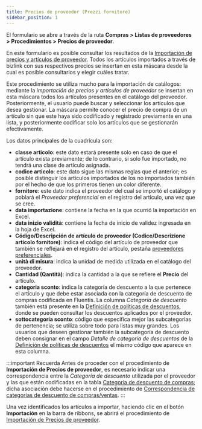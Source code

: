 ```yaml
---
title: Precios de proveedor (Prezzi fornitore)
sidebar_position: 1
---
```


El formulario se abre a través de la ruta **Compras > Listas de proveedores > Procedimientos > Precios de proveedor**.

En este formulario es posible consultar los resultados de la [Importación de precios y artículos de proveedor](/docs/applications/bizlink/template-example/price-item-supplier). Todos los artículos importados a través de bizlink con sus respectivos precios se insertan en esta máscara desde la cual es posible consultarlos y elegir cuáles tratar.

Este procedimiento se utiliza mucho para la importación de catálogos: mediante la *importación de precios y artículos de proveedor* se insertan en esta máscara todos los artículos presentes en el catálogo del proveedor. Posteriormente, el usuario puede buscar y seleccionar los artículos que desea gestionar. La máscara permite conocer el precio de compra de un artículo sin que este haya sido codificado y registrado previamente en una lista, y posteriormente codificar solo los artículos que se gestionarán efectivamente.

Los datos principales de la cuadrícula son:  
- **classe articolo**: este dato estará presente solo en caso de que el artículo exista previamente; de lo contrario, si solo fue importado, no tendrá una clase de artículo asignada.  
- **codice articolo**: este dato sigue las mismas reglas que el anterior; es posible distinguir los artículos importados de los no importados también por el hecho de que los primeros tienen un color diferente.  
- **fornitore**: este dato indica el proveedor del cual se importó el catálogo y poblará el *Proveedor preferencial* en el registro del artículo, una vez que se cree.  
- **data importazione**: contiene la fecha en la que ocurrió la importación en Excel.  
- **data inizio validità**: contiene la fecha de inicio de validez ingresada en la hoja de Excel.  
- **Código/Descripción de artículo de proveedor (Codice/Descrizione articolo fornitore)**: indica el código del artículo de proveedor que también se reflejará en el registro del artículo, pestaña [proveedores preferenciales](/docs/erp-home/registers/items/create-new-item).  
- **unità di misura**: indica la unidad de medida utilizada en el catálogo del proveedor.  
- **Cantidad (Qantità)**: indica la cantidad a la que se refiere el **Precio** del artículo.  
- **categoria sconto**: indica la categoría de descuento a la que pertenece el artículo y que debe estar asociada con la categoría de descuento de compras codificada en Fluentis. La columna *Categoría de descuento* también está presente en la [Definición de políticas de descuentos](/docs/purchase/price-control/definition), donde se pueden consultar los descuentos aplicados por el proveedor.  
- **sottocategoria sconto**: código que especifica mejor las subcategorías de pertenencia; se utiliza sobre todo para listas muy grandes. Los usuarios que deseen gestionar también la subcategoría de descuento deben consignar en el campo *Detalle de categoría de descuentos* de la [Definición de políticas de descuentos](/docs/purchase/price-control/definition) el mismo código que aparece en esta columna.  

:::important Recuerda
Antes de proceder con el procedimiento de **Importación de Precios de proveedor**, es necesario indicar una correspondencia entre la *Categoría de descuento* utilizada por el proveedor y las que están codificadas en la tabla [Categoría de descuento de compras](/docs/configurations/tables/purchase/category-discounts-price-management/); dicha asociación debe hacerse en el procedimiento de [Correspondencia de categorías de descuento de compras/ventas](/docs/purchase/price-control/correspondence). 
:::

Una vez identificados los artículos a importar, haciendo clic en el botón **Importación** en la barra de ribbons, se abrirá el procedimiento de [Importación de Precios de proveedor](/docs/purchase/purchase-price-lists/procedures/import-price).